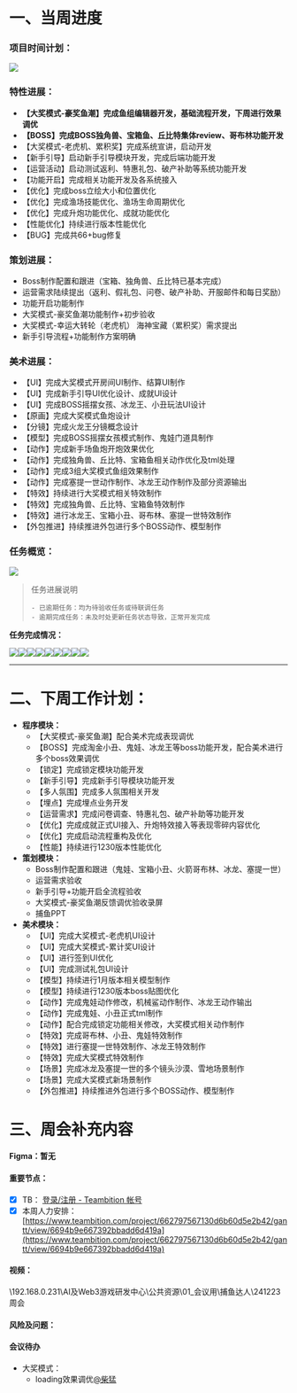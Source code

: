 # 一、当周进度
### 项目时间计划：
![](https://cdn.nlark.com/yuque/0/2024/png/12926950/1728731371716-5017ec2d-5937-456a-9314-458a055e2388.png)

### 特性进展：
+ **【大奖模式-豪奖鱼潮】完成鱼组编辑器开发，基础流程开发，下周进行效果调优**
+ **【BOSS】完成BOSS独角兽、宝箱鱼、丘比特集体review、哥布林功能开发**
+ 【大奖模式-老虎机、累积奖】完成系统宣讲，启动开发
+ 【新手引导】启动新手引导模块开发，完成后端功能开发
+ 【运营活动】启动测试返利、特惠礼包、破产补助等系统功能开发
+ 【功能开启】完成相关功能开发及各系统接入
+ 【优化】完成boss立绘大小和位置优化
+ 【优化】完成渔场技能优化、渔场生命周期优化
+ 【优化】完成升炮功能优化、成就功能优化
+ 【性能优化】持续进行版本性能优化
+ 【BUG】完成共66+bug修复

### 策划进展：
+ Boss制作配置和跟进（宝箱、独角兽、丘比特已基本完成）
+ 运营需求陆续提出（返利、假礼包、问卷、破产补助、开服邮件和每日奖励）
+ 功能开启功能制作
+ 大奖模式-豪奖鱼潮功能制作+初步验收
+ 大奖模式-幸运大转轮（老虎机） 海神宝藏（累积奖）需求提出
+ 新手引导流程+功能制作方案明确  

### 美术进展：
+ 【UI】完成大奖模式开房间UI制作、结算UI制作
+ 【UI】完成新手引导UI优化设计、成就UI设计
+ 【UI】完成BOSS摇摆女孩、冰龙王、小丑玩法UI设计
+ 【原画】完成大奖模式鱼炮设计
+ 【分镜】完成火龙王分镜概念设计
+ 【模型】完成BOSS摇摆女孩模式制作、鬼娃门道具制作
+ 【动作】完成新手场鱼炮开炮效果优化
+ 【动作】完成独角兽、丘比特、宝箱鱼相关动作优化及tml处理
+ 【动作】完成3组大奖模式鱼组效果制作
+ 【动作】完成塞提一世动作制作、冰龙王动作制作及部分资源输出
+ 【特效】持续进行大奖模式相关特效制作
+ 【特效】完成独角兽、丘比特、宝箱鱼特效制作
+ 【特效】进行冰龙王、宝箱小丑、哥布林、塞提一世特效制作
+ 【外包推进】持续推进外包进行多个BOSS动作、模型制作

### 任务概览：
![](https://cdn.nlark.com/yuque/0/2024/png/12926950/1734781267967-91bfb430-9e00-4ac0-aabe-f3647af98c77.png)

> 任务进展说明
>
>     - 已逾期任务：均为待验收任务或待联调任务
>     - 逾期完成任务：未及时处更新任务状态导致，正常开发完成
>

**任务完成情况：**

![](https://cdn.nlark.com/yuque/0/2024/png/12926950/1734781278559-5f00a50e-444e-4931-b59d-beb26ad622ff.png)![](https://cdn.nlark.com/yuque/0/2024/png/12926950/1734781279027-fbc95af5-ca62-476e-a79a-7462eee708c3.png)![](https://cdn.nlark.com/yuque/0/2024/png/12926950/1734781279609-453c8498-70af-4d17-86d1-161e47762b02.png)![](https://cdn.nlark.com/yuque/0/2024/png/12926950/1734781278565-22614aef-2801-41a7-9b52-4435f5413284.png)![](https://cdn.nlark.com/yuque/0/2024/png/12926950/1734781278842-78582aac-7e7f-423c-b54d-fcbb76714845.png)![](https://cdn.nlark.com/yuque/0/2024/png/12926950/1734781279596-73a4c505-4a5c-444d-aa71-485b0550402f.png)![](https://cdn.nlark.com/yuque/0/2024/png/12926950/1734781281046-1e559129-438e-4258-9bc2-defbe7dd9e99.png)![](https://cdn.nlark.com/yuque/0/2024/png/12926950/1734781280219-0bd6865e-fbf8-46c8-a7d5-01445760fc16.png)![](https://cdn.nlark.com/yuque/0/2024/png/12926950/1734781280327-820200e8-f97b-4cf2-98a5-490bf31c7fd0.png)

---



# 二、下周工作计划：
+ **程序模块：**
    - 【大奖模式-豪奖鱼潮】配合美术完成表现调优
    - 【BOSS】完成淘金小丑、鬼娃、冰龙王等boss功能开发，配合美术进行多个boss效果调优
    - 【锁定】完成锁定模块功能开发
    - 【新手引导】完成新手引导模块功能开发
    - 【多人氛围】完成多人氛围相关开发
    - 【埋点】完成埋点业务开发
    - 【运营需求】完成问卷调查、特惠礼包、破产补助等功能开发
    - 【优化】完成成就正式UI接入、升炮特效接入等表现零碎内容优化
    - 【优化】完成启动流程重构及优化
    - 【性能】持续进行1230版本性能优化
+ **策划模块：**
    - Boss制作配置和跟进（鬼娃、宝箱小丑、火箭哥布林、冰龙、塞提一世）
    - 运营需求验收
    - 新手引导+功能开启全流程验收
    - 大奖模式-豪奖鱼潮反馈调优验收录屏
    - 捕鱼PPT  
+ **美术模块：**
    - 【UI】完成大奖模式-老虎机UI设计
    - 【UI】完成大奖模式-累计奖UI设计
    - 【UI】进行签到UI优化
    - 【UI】完成测试礼包UI设计
    - 【模型】持续进行1月版本相关模型制作
    - 【模型】持续进行1230版本boss贴图优化
    - 【动作】完成鬼娃动作修改，机械鲨动作制作、冰龙王动作输出
    - 【动作】完成鬼娃、小丑正式tml制作
    - 【动作】配合完成锁定功能相关修改，大奖模式相关动作制作
    - 【特效】完成哥布林、小丑、鬼娃特效制作
    - 【特效】进行塞提一世特效制作、冰龙王特效制作
    - 【特效】完成大奖模式特效制作
    - 【场景】完成冰龙及塞提一世的多个镜头沙漠、雪地场景制作
    - 【场景】完成大奖模式新场景制作
    - 【外包推进】持续推进外包进行多个BOSS动作、模型制作

# 三、周会补充内容
#### Figma：暂无
#### 重要节点：
- [x] TB：  [登录/注册 - Teambition 帐号](https://www.teambition.com/plugin/calendar)
- [x] 本周人力安排：  [https://www.teambition.com/project/662797567130d6b60d5e2b42/gantt/view/6694b9e667392bbadd6d419a](https://www.teambition.com/project/662797567130d6b60d5e2b42/gantt/view/6694b9e667392bbadd6d419a)

#### 视频：
\\192.168.0.231\AI及Web3游戏研发中心\公共资源\01_会议用\捕鱼达人\241223周会

#### 风险及问题：
#### 会议待办
+ 大奖模式：
    - loading效果调优[@柴猛](undefined/chaimeng-olowk)

